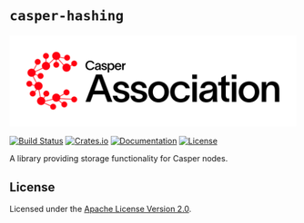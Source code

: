 # `casper-hashing`

[![LOGO](https://raw.githubusercontent.com/casper-network/casper-node/master/images/casper-association-logo-primary.svg)](https://casper.network/)

[![Build Status](https://drone-auto-casper-network.casperlabs.io/api/badges/casper-network/casper-node/status.svg?branch=dev)](http://drone-auto-casper-network.casperlabs.io/casper-network/casper-node)
[![Crates.io](https://img.shields.io/crates/v/casper-hashing)](https://crates.io/crates/casper-hashing)
[![Documentation](https://docs.rs/casper-hashing/badge.svg)](https://docs.rs/casper-hashing)
[![License](https://img.shields.io/badge/license-Apache-blue)](https://github.com/CasperLabs/casper-node/blob/master/LICENSE)

A library providing storage functionality for Casper nodes.

## License

Licensed under the [Apache License Version 2.0](https://github.com/casper-network/casper-node/blob/master/LICENSE).
